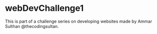 # webDevChallenge1
This is part of a challenge series on developing websites made by Ammar Sulthan @thecodingsultan.
